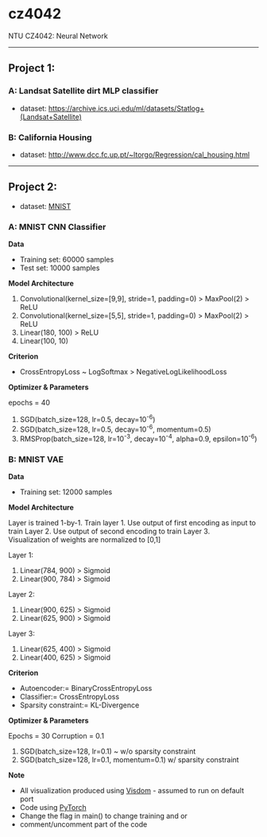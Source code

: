 # cz4042
NTU CZ4042: Neural Network

---

## Project 1:

### A: Landsat Satellite dirt MLP classifier

- dataset: https://archive.ics.uci.edu/ml/datasets/Statlog+(Landsat+Satellite)

### B: California Housing

- dataset: http://www.dcc.fc.up.pt/~ltorgo/Regression/cal_housing.html

---

## Project 2:

- dataset: [MNIST](http://yann.lecun.com/exdb/mnist/)

### A: MNIST CNN Classifier

**Data**

- Training set: 60000 samples
- Test set: 10000 samples

**Model Architecture**

1. Convolutional(kernel_size=[9,9], stride=1, padding=0) > MaxPool(2) > ReLU 
2. Convolutional(kernel_size=[5,5], stride=1, padding=0) > MaxPool(2) > ReLU 
3. Linear(180, 100) > ReLU
4. Linear(100, 10)

**Criterion**

- CrossEntropyLoss ~ LogSoftmax > NegativeLogLikelihoodLoss

**Optimizer & Parameters**

epochs = 40
1. SGD(batch_size=128, lr=0.5, decay=10<sup>-6</sup>)
2. SGD(batch_size=128, lr=0.5, decay=10<sup>-6</sup>, momentum=0.5)
3. RMSProp(batch_size=128, lr=10<sup>-3</sup>, decay=10<sup>-4</sup>, alpha=0.9, epsilon=10<sup>-6</sup>)


### B: MNIST VAE
**Data**
- Training set: 12000 samples

**Model Architecture**

Layer is trained 1-by-1. Train layer 1. Use output of first encoding as input to train Layer 2. Use output of second encoding to train Layer 3.
<br>Visualization of weights are normalized to [0,1]

Layer 1:
1. Linear(784, 900) > Sigmoid
2. Linear(900, 784) > Sigmoid

Layer 2:
1. Linear(900, 625) > Sigmoid
2. Linear(625, 900) > Sigmoid

Layer 3:
1. Linear(625, 400) > Sigmoid
2. Linear(400, 625) > Sigmoid

**Criterion**
- Autoencoder:= BinaryCrossEntropyLoss
- Classifier:= CrossEntropyLoss
- Sparsity constraint:= KL-Divergence

**Optimizer & Parameters**

Epochs = 30
Corruption = 0.1
1. SGD(batch_size=128, lr=0.1) ~ w/o sparsity constraint
2. SGD(batch_size=128, lr=0.1, momentum=0.1) w/ sparsity constraint


**Note**
- All visualization produced using [Visdom](https://github.com/facebookresearch/visdom) - assumed to run on default port
- Code using [PyTorch](http://pytorch.org/)
- Change the flag in main() to change training and or
- comment/uncomment part of the code
